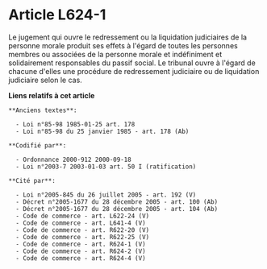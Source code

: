 # Article L624-1

Le jugement qui ouvre le redressement ou la liquidation judiciaires de la personne morale produit ses effets à l'égard de
toutes les personnes membres ou associées de la personne morale et indéfiniment et solidairement responsables du passif
social. Le tribunal ouvre à l'égard de chacune d'elles une procédure de redressement judiciaire ou de liquidation judiciaire
selon le cas.

**Liens relatifs à cet article**

	**Anciens textes**:

	  - Loi n°85-98 1985-01-25 art. 178
	  - Loi n°85-98 du 25 janvier 1985 - art. 178 (Ab)

	**Codifié par**:

	  - Ordonnance 2000-912 2000-09-18
	  - Loi n°2003-7 2003-01-03 art. 50 I (ratification)

	**Cité par**:

	  - Loi n°2005-845 du 26 juillet 2005 - art. 192 (V)
	  - Décret n°2005-1677 du 28 décembre 2005 - art. 100 (Ab)
	  - Décret n°2005-1677 du 28 décembre 2005 - art. 104 (Ab)
	  - Code de commerce - art. L622-24 (V)
	  - Code de commerce - art. L641-4 (V)
	  - Code de commerce - art. R622-20 (V)
	  - Code de commerce - art. R622-25 (V)
	  - Code de commerce - art. R624-1 (V)
	  - Code de commerce - art. R624-2 (V)
	  - Code de commerce - art. R624-4 (V)

